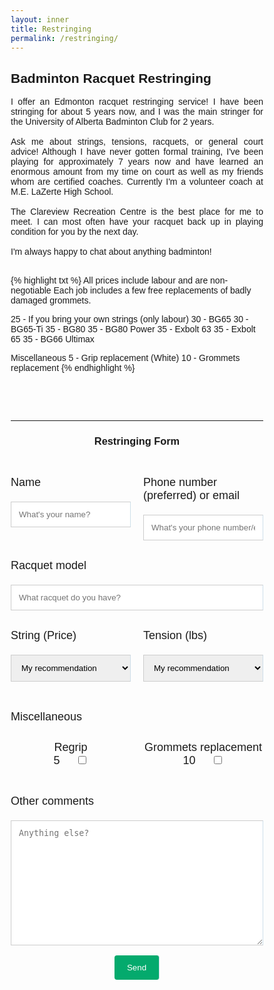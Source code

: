 ```yaml
---
layout: inner
title: Restringing
permalink: /restringing/
---
```


## Badminton Racquet Restringing

<p align=justify>
I offer an Edmonton racquet restringing service! I have been stringing for about 5 years now, and I was the main stringer for the University of Alberta Badminton Club for 2 years. <br>
<br>
Ask me about strings, tensions, racquets, or general court advice! Although I have never gotten formal training, I've been playing for approximately 7 years now and have learned an enormous amount from my time on court as well as my friends whom are certified coaches. Currently I'm a volunteer coach at M.E. LaZerte High School. <br>
<br>
The Clareview Recreation Centre is the best place for me to meet. I can most often have your racquet back up in playing condition for you by the next day. <br>
<br>
I'm always happy to chat about anything badminton! <br>
<br>
</p>

{% highlight txt %}
All prices include labour and are non-negotiable
Each job includes a few free replacements of badly damaged grommets.

25 - If you bring your own strings (only labour)
30 - BG65
30 - BG65-Ti
35 - BG80
35 - BG80 Power
35 - Exbolt 63
35 - Exbolt 65
35 - BG66 Ultimax

Miscellaneous
5  - Grip replacement (White)
10 - Grommets replacement
{% endhighlight %}

<!-- <!DOCTYPE html> -->
<html>
<style>
body {font-family: Arial, Helvetica, sans-serif;}
* {box-sizing: border-box;}
input[type=text], select, textarea {
  width: 100%;
  padding: 12px;
  border: 1px solid #ccc;
  <!-- border-left: solid 1px #cedfea;
  border-right: solid 1px #cedfea; -->
  border-radius: 4px;
  box-sizing: border-box;
  margin-top: 6px;
  margin-bottom: 16px;
  resize: vertical;
}
input[type=submit] {
  background-color: #04AA6D;
  color: white;
  padding: 12px 20px;
  border: none;
  border-radius: 4px;
  cursor: pointer;
  <!-- border-left: solid 1px #cedfea;
  border-right: solid 1px #cedfea; -->
}
input[type=submit]:hover {
  background-color: #45a049;
  <!-- border-left: solid 1px #cedfea;
  border-right: solid 1px #cedfea; -->
}
.container {
  border-radius: 5px;
  background-color: #ffffff;
  /* border-left: solid 1px #cedfea;
  border-right: solid 1px #cedfea; */
}
.dark-mode-body {
  background-color: rgb(44 51 58);
  color: rgb(216, 216, 216);
}
.dark-mode-header-footer {
  background-color: rgb(0, 0, 0);
  color: rgb(255, 255, 255);
}
.flex-container {
  display: flex;
}
.flex-child {
  flex: 1;
}
.flex-child:first-child {
  margin-right: 20px;
}
/* table {
  color: black;
}
.dark-mode table {
  color: rgb(216, 216, 216);
} */
</style>

<body>

<br>
<br>
<br>
<hr>

<center> <h3> Restringing Form </h3> </center>

<br>

<form
action="https://formspree.io/f/mzbogkkl"
method="POST"
>

<div class="flex-container">
  <div class="flex-child">
    <p> <font size="4"> Name </font> </p>
    <input type="text" id="name" name="Name" placeholder="What's your name?" required>
  </div>
  <div class="flex-child">
    <p> <font size="4"> Phone number (preferred) or email </font> </p>
    <input type="text" id="contact" name="Contact" placeholder="What's your phone number/email?" required>
  </div>
</div>

<p> <font size="4"> Racquet model </font> </p>
<input type="text" id="racquet" name="Racquet" placeholder="What racquet do you have?">

<div class="flex-container">
  <div class="flex-child">
    <p> <font size="4"> String (Price) </font> </p>
    <select name="string" id="string">
      <option value="MyRecommendation">My recommendation</option>
      <option value="YourStrings">Your strings (25)</option>
      <option value="BG65">BG65 (30)</option>
      <option value="BG65-Ti">BG65-Ti (30)</option>
      <option value="Exbolt63">Exbolt 63 (35)</option>
      <option value="Exbolt65">Exbolt 65 (35)</option>
      <option value="BG66">BG66 (35)</option>
      <option value="BG80">BG80 (35)</option>
      <option value="BG80Power">BG80 Power (35)</option>
    </select>
  </div>
  <div class="flex-child">
    <p> <font size="4"> Tension (lbs) </font> </p>
    <select name="tension" id="tension">
      <option value="MyRecommendation">My recommendation</option>
      <option value="20">20</option>
      <option value="21">21</option>
      <option value="22">22</option>
      <option value="23">23</option>
      <option value="24">24</option>
      <option value="25">25</option>
      <option value="26">26</option>
      <option value="27">27</option>
      <option value="28">28</option>
      <option value="29">29</option>
      <option value="30">30</option>
    </select>
  </div>
</div>

<br>

<p> <font size="4"> Miscellaneous </font></p>

<div class="flex-container">
  <div class="flex-child">
    <center>
    <p> <font size="4"> Regrip <br> 5 &nbsp;&nbsp;&nbsp; </font>
    <input type="checkbox" name="Regrip" placeholder="Would you like your grip changed?" id="regrip"> </p>
    </center>
  </div>
  <div class="flex-child">
    <center>
    <p> <font size="4"> Grommets replacement <br> 10 &nbsp;&nbsp;&nbsp; </font>
    <input type="checkbox" name="Grommets" placeholder="Would you like your grommets replaced?" id="grommets"> </p>
    </center>
  </div>
</div>

<br>

<!-- <label for="comments">Other comments</label> -->
<p> <font size="4"> Other comments </font> </p>
<textarea id="comments" name="Comments" placeholder="Anything else?" style="height:200px"></textarea>

<br>

<center>
  <input type="submit" value="Send">
</center>

</form>

</body>
</html>
